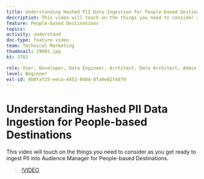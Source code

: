 ```yaml
---
title: Understanding Hashed PII Data Ingestion for People-based Destinations
description: This video will touch on the things you need to consider as you get ready to ingest PII into Audience Manager for People-based Destinations.
feature: People-based Destinations
topics: 
activity: understand
doc-type: feature video
team: Technical Marketing
thumbnail: 29003.jpg
kt: 3701

role: User, Developer, Data Engineer, Architect, Data Architect, Admin, Leader
level: Beginner
exl-id: 8b0faf25-eeca-4451-8484-0fa0e02f4879
---
```

# Understanding Hashed PII Data Ingestion for People-based Destinations

This video will touch on the things you need to consider as you get ready to ingest PII into Audience Manager for People-based Destinations.

>[!VIDEO](https://video.tv.adobe.com/v/29003/?quality=12)
